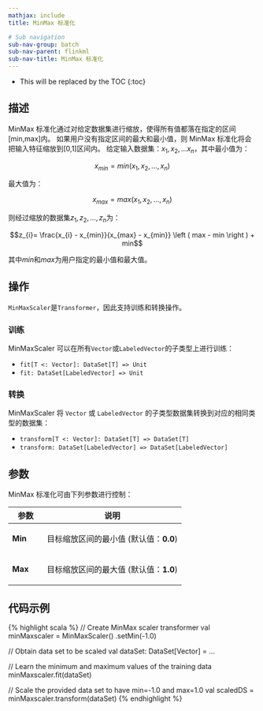 ```yaml
---
mathjax: include
title: MinMax 标准化

# Sub navigation
sub-nav-group: batch
sub-nav-parent: flinkml
sub-nav-title: MinMax 标准化
---
```

<!--
Licensed to the Apache Software Foundation (ASF) under one
or more contributor license agreements.  See the NOTICE file
distributed with this work for additional information
regarding copyright ownership.  The ASF licenses this file
to you under the Apache License, Version 2.0 (the
"License"); you may not use this file except in compliance
with the License.  You may obtain a copy of the License at

  http://www.apache.org/licenses/LICENSE-2.0

Unless required by applicable law or agreed to in writing,
software distributed under the License is distributed on an
"AS IS" BASIS, WITHOUT WARRANTIES OR CONDITIONS OF ANY
KIND, either express or implied.  See the License for the
specific language governing permissions and limitations
under the License.
-->

* This will be replaced by the TOC
{:toc}

## 描述

 MinMax 标准化通过对给定数据集进行缩放，使得所有值都落在指定的区间[min,max]内。
 如果用户没有指定区间的最大和最小值，则 MinMax 标准化将会把输入特征缩放到[0,1]区间内。
 给定输入数据集：$x_1, x_2,... x_n$，其中最小值为：

 $$x_{min} = min({x_1, x_2,..., x_n})$$

 最大值为：

 $$x_{max} = max({x_1, x_2,..., x_n})$$

 则经过缩放的数据集$z_1, z_2,...,z_n$为：

 $$z_{i}= \frac{x_{i} - x_{min}}{x_{max} - x_{min}} \left ( max - min \right ) + min$$

 其中$\textit{min}$和$\textit{max}$为用户指定的最小值和最大值。

## 操作

`MinMaxScaler`是`Transformer`，因此支持训练和转换操作。

### 训练

MinMaxScaler 可以在所有`Vector`或`LabeledVector`的子类型上进行训练：

* `fit[T <: Vector]: DataSet[T] => Unit`
* `fit: DataSet[LabeledVector] => Unit`

### 转换

MinMaxScaler 将 `Vector` 或 `LabeledVector` 的子类型数据集转换到对应的相同类型的数据集：

* `transform[T <: Vector]: DataSet[T] => DataSet[T]`
* `transform: DataSet[LabeledVector] => DataSet[LabeledVector]`

## 参数

MinMax 标准化可由下列参数进行控制：

 <table class="table table-bordered">
  <thead>
    <tr>
      <th class="text-left" style="width: 20%">参数</th>
      <th class="text-center">说明</th>
    </tr>
  </thead>

  <tbody>
    <tr>
      <td><strong>Min</strong></td>
      <td>
        <p>
        目标缩放区间的最小值
        (默认值：<strong>0.0</strong>)
        </p>
      </td>
    </tr>
    <tr>
      <td><strong>Max</strong></td>
      <td>
        <p>
        目标缩放区间的最大值
        (默认值：<strong>1.0</strong>)
        </p>
      </td>
    </tr>
  </tbody>
</table>

## 代码示例

{% highlight scala %}
// Create MinMax scaler transformer
val minMaxscaler = MinMaxScaler()
  .setMin(-1.0)

// Obtain data set to be scaled
val dataSet: DataSet[Vector] = ...

// Learn the minimum and maximum values of the training data
minMaxscaler.fit(dataSet)

// Scale the provided data set to have min=-1.0 and max=1.0
val scaledDS = minMaxscaler.transform(dataSet)
{% endhighlight %}
